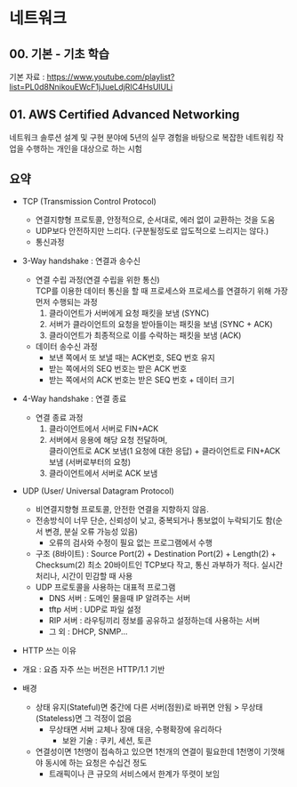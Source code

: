 # 네트워크

## 00. 기본 - 기초 학습

기본 자료 : <https://www.youtube.com/playlist?list=PL0d8NnikouEWcF1jJueLdjRIC4HsUlULi>

## 01. AWS Certified Advanced Networking

네트워크 솔루션 설계 및 구현 분야에 5년의 실무 경험을 바탕으로 복잡한 네트워킹 작업을 수행하는 개인을 대상으로 하는 시험

## 요약

- TCP (Transmission Control Protocol)
  - 연결지향형 프로토콜, 안정적으로, 순서대로, 에러 없이 교환하는 것을 도움
  - UDP보다 안전하지만 느리다. (구분될정도로 압도적으로 느리지는 않다.)
  - 통신과정

- 3-Way handshake : 연결과 송수신
  - 연결 수립 과정(연결 수립을 위한 통신)  
    TCP를 이용한 데이터 통신을 할 때 프로세스와 프로세스를 연결하기 위해 가장 먼저 수행되는 과정
    1. 클라이언트가 서버에게 요청 패킷을 보냄 (SYNC)
    2. 서버가 클라이언트의 요청을 받아들이는 패킷을 보냄 (SYNC + ACK)
    3. 클라이언트가 최종적으로 이를 수락하는 패킷을 보냄 (ACK)
  - 데이터 송수신 과정
    - 보낸 쪽에서 또 보낼 때는 ACK번호, SEQ 번호 유지
    - 받는 쪽에서의 SEQ 번호는 받은 ACK 번호
    - 받는 쪽에서의 ACK 번호는 받은 SEQ 번호 + 데이터 크기
- 4-Way handshake : 연결 종료
  - 연결 종료 과정
    1. 클라이언트에서 서버로 FIN+ACK
    2. 서버에서 응용에 해당 요청 전달하며,  
       클라이언트로 ACK 보냄(1 요청에 대한 응답) + 클라이언트로 FIN+ACK 보냄 (서버로부터의 요청)
    3. 클라이언트에서 서버로 ACK 보냄
- UDP (User/ Universal Datagram Protocol)
  - 비연결지향형 프로토콜, 안전한 연결을 지향하지 않음.
  - 전송방식이 너무 단순, 신뢰성이 낮고, 중복되거나 통보없이 누락되기도 함(순서 변경, 분실 오류 가능성 있음)
    - 오류의 검사와 수정이 필요 없는 프로그램에서 수행
  - 구조 (8바이트) : Source Port(2) + Destination Port(2) + Length(2) + Checksum(2)
    최소 20바이트인 TCP보다 작고, 통신 과부하가 적다. 실시간 처리나, 시간이 민감할 때 사용
  - UDP 프로토콜을 사용하는 대표적 프로그램
    - DNS 서버 : 도메인 물을때 IP 알려주는 서버
    - tftp 서버 : UDP로 파일 설정
    - RIP 서버 : 라우팅끼리 정보를 공유하고 설정하는데 사용하는 서버
    - 그 외 : DHCP, SNMP...

- HTTP 쓰는 이유
- 개요 : 요즘 자주 쓰는 버전은 HTTP/1.1 기반
- 배경
  - 상태 유지(Stateful)면 중간에 다른 서버(점원)로 바뀌면 안됨 > 무상태(Stateless)면 그 걱정이 없음
    - 무상태면 서버 교체나 장애 대응, 수평확장에 유리하다
      - 보완 기술 : 쿠키, 세션, 토큰
  - 연결성이면 1천명이 접속하고 있으면 1천개의 연결이 필요한데 1천명이 기껏해야 동시에 하는 요청은 수십건 정도
    - 트래픽이나 큰 규모의 서비스에서 한계가 뚜렷이 보임
